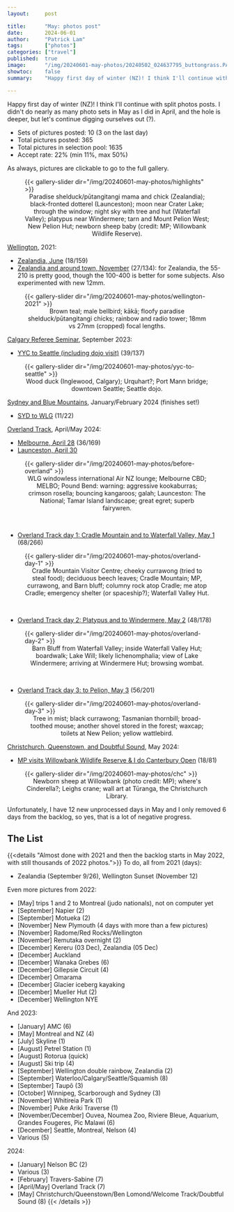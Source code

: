 ```yaml
---
layout:     post

title:      "May: photos post"
date:       2024-06-01
author:     "Patrick Lam"
tags:       ["photos"]
categories: ["travel"]
published:  true
image:      "/img/20240601-may-photos/20240502_024637795_buttongrass.PANO.webp"
showtoc:    false
summary:    "Happy first day of winter (NZ)! I think I'll continue with split photos posts."

---
```


<style>
.post-heading h1  { color: yellow; text-shadow: 2px 2px 2px grey; }
.meta { color: yellow; }
</style>

Happy first day of winter (NZ)! I think I'll continue with split photos posts. I didn't do nearly as many photo sets in May as I did in April, and the hole is deeper, but let's continue digging ourselves out (?).

* Sets of pictures posted: 10 (3 on the last day)
* Total pictures posted: 365
* Total pictures in selection pool: 1635
* Accept rate: 22% (min 11%, max 50%)

As always, pictures are clickable to go to the full gallery. 

<figure>
{{< gallery-slider dir="/img/20240601-may-photos/highlights" >}}
<figcaption style="text-align:center">Paradise shelduck/pūtangitangi mama and chick (Zealandia); black-fronted dotterel (Launceston); moon near Crater Lake; through the window; night sky with tree and hut (Waterfall Valley); platypus near Windermere; tarn and Mount Pelion West; New Pelion Hut; newborn sheep baby (credit: MP; Willowbank Wildlife Reserve).</figcaption>
</figure>

[Wellington](https://gallery.patricklam.ca/index.php?/category/1324), 2021:
* [Zealandia, June](https://gallery.patricklam.ca/index.php?/category/1877) (18/159)
* [Zealandia and around town, November](https://gallery.patricklam.ca/index.php?/category/1885) (27/134): for Zealandia, the 55-210 is pretty good, though the 100-400 is better for some subjects. Also experimented with new 12mm.

<figure>
{{< gallery-slider dir="/img/20240601-may-photos/wellington-2021" >}}
<figcaption style="text-align:center">Brown teal; male bellbird; kākā; floofy paradise shelduck/pūtangitangi chicks; rainbow and radio tower; 18mm vs 27mm (cropped) focal lengths.</figcaption>
</figure>

[Calgary Referee Seminar](https://gallery.patricklam.ca/index.php?/category/1769), September 2023:
* [YYC to Seattle (including dojo visit)](https://gallery.patricklam.ca/index.php?/category/1878) (39/137)

<figure>
{{< gallery-slider dir="/img/20240601-may-photos/yyc-to-seattle" >}}
<figcaption style="text-align:center">Wood duck (Inglewood, Calgary); Urquhart?; Port Mann bridge; downtown Seattle; Seattle dojo.</figcaption>
</figure>

[Sydney and Blue Mountains](https://gallery.patricklam.ca/index.php?/category/1825), January/February 2024 (finishes set!)
* [SYD to WLG](https://gallery.patricklam.ca/index.php?/category/1878) (11/22)

[Overland Track](https://gallery.patricklam.ca/index.php?/category/1874), April/May 2024:
* [Melbourne, April 28](https://gallery.patricklam.ca/index.php?/category/1881) (36/169)
* [Launceston, April 30](https://gallery.patricklam.ca/index.php?/category/1876)

<figure>
{{< gallery-slider dir="/img/20240601-may-photos/before-overland" >}}
<figcaption style="text-align:center">WLG windowless international Air NZ lounge; Melbourne CBD; MELBO; Pound Bend: warning: aggressive kookaburras; crimson rosella; bouncing kangaroos; galah; Launceston: The National; Tamar Island landscape; great egret; superb fairywren.</figcaption>
</figure>

<br>

* [Overland Track day 1: Cradle Mountain and to Waterfall Valley, May 1](https://gallery.patricklam.ca/index.php?/category/1884) (68/266)

<figure>
{{< gallery-slider dir="/img/20240601-may-photos/overland-day-1" >}}
<figcaption style="text-align:center">Cradle Mountain Visitor Centre; cheeky currawong (tried to steal food); deciduous beech leaves; Cradle Mountain; MP, currawong, and Barn bluff; columny rock atop Cradle; me atop Cradle; emergency shelter (or spaceship?); Waterfall Valley Hut.</figcaption>
</figure>

<br>

* [Overland Track day 2: Platypus and to Windermere, May 2](https://gallery.patricklam.ca/index.php?/category/1879) (48/178)

<figure>
{{< gallery-slider dir="/img/20240601-may-photos/overland-day-2" >}}
<figcaption style="text-align:center">Barn Bluff from Waterfall Valley; inside Waterfall Valley Hut; boardwalk; Lake Will; likely lichenomphalia; view of Lake Windermere; arriving at Windermere Hut; browsing wombat.</figcaption>
</figure>

<br>

* [Overland Track day 3: to Pelion, May 3](https://gallery.patricklam.ca/index.php?/category/1875) (56/201)

<figure>
{{< gallery-slider dir="/img/20240601-may-photos/overland-day-3" >}}
<figcaption style="text-align:center">Tree in mist; black currawong; Tasmanian thornbill; broad-toothed mouse; another shovel stored in the forest; waxcap; toilets at New Pelion; yellow wattlebird.</figcaption>
</figure>

[Christchurch, Queenstown, and Doubtful Sound](https://gallery.patricklam.ca/index.php?/category/1882), May 2024:
* [MP visits Willowbank Wildlife Reserve & I do Canterbury Open](https://gallery.patricklam.ca/index.php?/category/1883) (18/81)

<figure>
{{< gallery-slider dir="/img/20240601-may-photos/chc" >}}
<figcaption style="text-align:center">Newborn sheep at Willowbank (photo credit: MP); where's Cinderella?; Leighs crane; wall art at Tūranga, the Christchurch Library.</figcaption>
</figure>

Unfortunately, I have 12 new unprocessed days in May and I only removed 6 days from the backlog, so yes, that is a lot of negative progress.

## The List

{{<details "Almost done with 2021 and then the backlog starts in May 2022, with still thousands of 2022 photos.">}}
To do, all from 2021 (days):
* Zealandia (September 9/26), Wellington Sunset (November 12)

Even more pictures from 2022:
* [May] trips 1 and 2 to Montreal (judo nationals), not on computer yet
* [September] Napier (2)
* [September] Motueka (2)
* [November] New Plymouth (4 days with more than a few pictures)
* [November] Radome/Red Rocks/Wellington
* [November] Remutaka overnight (2)
* [December] Kereru (03 Dec), Zealandia (05 Dec)
* [December] Auckland
* [December] Wanaka Grebes (6)
* [December] Gillepsie Circuit (4)
* [December] Omarama
* [December] Glacier iceberg kayaking
* [December] Mueller Hut (2)
* [December] Wellington NYE

And 2023:
* [January] AMC (6)
* [May] Montreal and NZ (4)
* [July] Skyline (1)
* [August] Petrel Station (1)
* [August] Rotorua (quick)
* [August] Ski trip (4)
* [September] Wellington double rainbow, Zealandia (2)
* [September] Waterloo/Calgary/Seattle/Squamish (8)
* [September] Taupō (3)
* [October] Winnipeg, Scarborough and Sydney (3)
* [November] Whitireia Park (1)
* [November] Puke Ariki Traverse (1)
* [November/December] Ouvea, Noumea Zoo, Riviere Bleue, Aquarium, Grandes Fougeres, Pic Malawi (6)
* [December] Seattle, Montreal, Nelson (4)
* Various (5)

2024:
* [January] Nelson BC (2)
* Various (3)
* [February] Travers-Sabine (7)
* [April/May] Overland Track (7)
* [May] Christchurch/Queenstown/Ben Lomond/Welcome Track/Doubtful Sound (8)
{{< /details >}}
